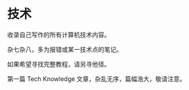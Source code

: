 # 技术

收录自己写作的所有计算机技术内容。

杂七杂八，多为报错或某一技术点的笔记。

如果希望寻找完整教程，请另寻他径。

第一篇 Tech Knowledge 文章，杂乱无序，篇幅浩大，敬请注意。